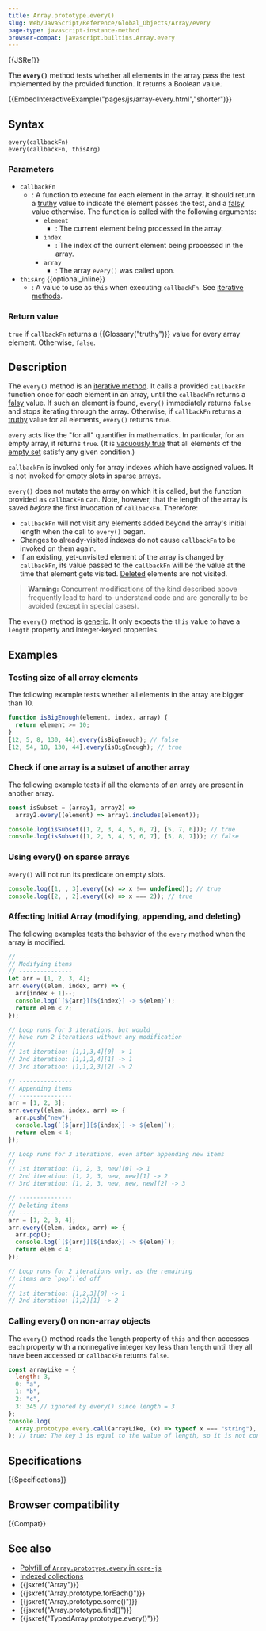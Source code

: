 ```yaml
---
title: Array.prototype.every()
slug: Web/JavaScript/Reference/Global_Objects/Array/every
page-type: javascript-instance-method
browser-compat: javascript.builtins.Array.every
---
```


{{JSRef}}

The **`every()`** method tests whether
all elements in the array pass the test implemented by the provided function. It
returns a Boolean value.

{{EmbedInteractiveExample("pages/js/array-every.html","shorter")}}

## Syntax

```js-nolint
every(callbackFn)
every(callbackFn, thisArg)
```

### Parameters

- `callbackFn`
  - : A function to execute for each element in the array. It should return a [truthy](/en-US/docs/Glossary/Truthy) value to indicate the element passes the test, and a [falsy](/en-US/docs/Glossary/Falsy) value otherwise. The function is called with the following arguments:
    - `element`
      - : The current element being processed in the array.
    - `index`
      - : The index of the current element being processed in the array.
    - `array`
      - : The array `every()` was called upon.
- `thisArg` {{optional_inline}}
  - : A value to use as `this` when executing `callbackFn`. See [iterative methods](/en-US/docs/Web/JavaScript/Reference/Global_Objects/Array#iterative_methods).

### Return value

`true` if `callbackFn` returns a {{Glossary("truthy")}} value for every array element. Otherwise, `false`.

## Description

The `every()` method is an [iterative method](/en-US/docs/Web/JavaScript/Reference/Global_Objects/Array#iterative_methods). It calls a provided `callbackFn` function once for each element in an array, until the `callbackFn` returns a [falsy](/en-US/docs/Glossary/Falsy) value. If such an element is found, `every()` immediately returns `false` and stops iterating through the array. Otherwise, if `callbackFn` returns a [truthy](/en-US/docs/Glossary/Truthy) value for all elements, `every()` returns `true`.

`every` acts like the "for all" quantifier in mathematics. In particular, for an empty array, it returns `true`. (It is [vacuously true](https://en.wikipedia.org/wiki/Vacuous_truth) that all elements of the [empty set](https://en.wikipedia.org/wiki/Empty_set#Properties) satisfy any given condition.)

`callbackFn` is invoked only for array indexes which have assigned values. It is not invoked for empty slots in [sparse arrays](/en-US/docs/Web/JavaScript/Guide/Indexed_collections#sparse_arrays).

`every()` does not mutate the array on which it is called, but the function provided as `callbackFn` can. Note, however, that the length of the array is saved _before_ the first invocation of `callbackFn`. Therefore:

- `callbackFn` will not visit any elements added beyond the array's initial length when the call to `every()` began.
- Changes to already-visited indexes do not cause `callbackFn` to be invoked on them again.
- If an existing, yet-unvisited element of the array is changed by `callbackFn`, its value passed to the `callbackFn` will be the value at the time that element gets visited. [Deleted](/en-US/docs/Web/JavaScript/Reference/Operators/delete) elements are not visited.

> **Warning:** Concurrent modifications of the kind described above frequently lead to hard-to-understand code and are generally to be avoided (except in special cases).

The `every()` method is [generic](/en-US/docs/Web/JavaScript/Reference/Global_Objects/Array#generic_array_methods). It only expects the `this` value to have a `length` property and integer-keyed properties.

## Examples

### Testing size of all array elements

The following example tests whether all elements in the array are bigger than 10.

```js
function isBigEnough(element, index, array) {
  return element >= 10;
}
[12, 5, 8, 130, 44].every(isBigEnough); // false
[12, 54, 18, 130, 44].every(isBigEnough); // true
```

### Check if one array is a subset of another array

The following example tests if all the elements of an array are present in another array.

```js
const isSubset = (array1, array2) =>
  array2.every((element) => array1.includes(element));

console.log(isSubset([1, 2, 3, 4, 5, 6, 7], [5, 7, 6])); // true
console.log(isSubset([1, 2, 3, 4, 5, 6, 7], [5, 8, 7])); // false
```

### Using every() on sparse arrays

`every()` will not run its predicate on empty slots.

```js
console.log([1, , 3].every((x) => x !== undefined)); // true
console.log([2, , 2].every((x) => x === 2)); // true
```

### Affecting Initial Array (modifying, appending, and deleting)

The following examples tests the behavior of the `every` method when the
array is modified.

```js
// ---------------
// Modifying items
// ---------------
let arr = [1, 2, 3, 4];
arr.every((elem, index, arr) => {
  arr[index + 1]--;
  console.log(`[${arr}][${index}] -> ${elem}`);
  return elem < 2;
});

// Loop runs for 3 iterations, but would
// have run 2 iterations without any modification
//
// 1st iteration: [1,1,3,4][0] -> 1
// 2nd iteration: [1,1,2,4][1] -> 1
// 3rd iteration: [1,1,2,3][2] -> 2

// ---------------
// Appending items
// ---------------
arr = [1, 2, 3];
arr.every((elem, index, arr) => {
  arr.push("new");
  console.log(`[${arr}][${index}] -> ${elem}`);
  return elem < 4;
});

// Loop runs for 3 iterations, even after appending new items
//
// 1st iteration: [1, 2, 3, new][0] -> 1
// 2nd iteration: [1, 2, 3, new, new][1] -> 2
// 3rd iteration: [1, 2, 3, new, new, new][2] -> 3

// ---------------
// Deleting items
// ---------------
arr = [1, 2, 3, 4];
arr.every((elem, index, arr) => {
  arr.pop();
  console.log(`[${arr}][${index}] -> ${elem}`);
  return elem < 4;
});

// Loop runs for 2 iterations only, as the remaining
// items are `pop()`ed off
//
// 1st iteration: [1,2,3][0] -> 1
// 2nd iteration: [1,2][1] -> 2
```

### Calling every() on non-array objects

The `every()` method reads the `length` property of `this` and then accesses each property with a nonnegative integer key less than `length` until they all have been accessed or `callbackFn` returns `false`.

```js
const arrayLike = {
  length: 3,
  0: "a",
  1: "b",
  2: "c",
  3: 345 // ignored by every() since length = 3
};
console.log(
  Array.prototype.every.call(arrayLike, (x) => typeof x === "string"),
); // true: The key 3 is equal to the value of length, so it is not considered
```

## Specifications

{{Specifications}}

## Browser compatibility

{{Compat}}

## See also

- [Polyfill of `Array.prototype.every` in `core-js`](https://github.com/zloirock/core-js#ecmascript-array)
- [Indexed collections](/en-US/docs/Web/JavaScript/Guide/Indexed_collections)
- {{jsxref("Array")}}
- {{jsxref("Array.prototype.forEach()")}}
- {{jsxref("Array.prototype.some()")}}
- {{jsxref("Array.prototype.find()")}}
- {{jsxref("TypedArray.prototype.every()")}}
